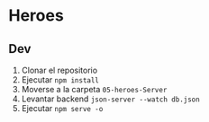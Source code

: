 # Heroes

## Dev

1. Clonar el repositorio
2. Ejecutar ```npm install```
3. Moverse a la carpeta ```05-heroes-Server```
4. Levantar backend ```json-server --watch db.json```
5. Ejecutar ```npm serve -o```